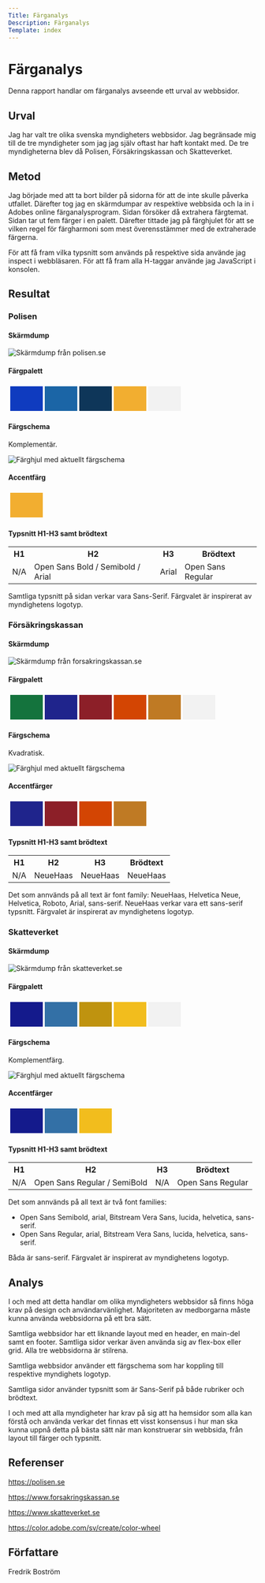 ```yaml
---
Title: Färganalys
Description: Färganalys
Template: index
---
```


Färganalys
=======================
Denna rapport handlar om färganalys avseende ett urval av webbsidor.


Urval
-----------------------
Jag har valt tre olika svenska myndigheters webbsidor. Jag begränsade mig till de tre myndigheter som jag jag själv oftast har haft kontakt med. De tre myndigheterna blev då Polisen, Försäkringskassan och Skatteverket.


Metod
-----------------------
Jag började med att ta bort bilder på sidorna för att de inte skulle påverka utfallet. Därefter tog jag en skärmdumpar av respektive webbsida och la in i Adobes online färganalysprogram. Sidan försöker då extrahera färgtemat. Sidan tar ut fem färger i en palett. Därefter tittade jag på färghjulet för att se vilken regel för färgharmoni som mest överensstämmer med de extraherade färgerna.

För att få fram vilka typsnitt som används på respektive sida använde jag inspect i webbläsaren. För att få fram alla H-taggar använde jag JavaScript i konsolen.


Resultat
-----------------------

### Polisen


#### Skärmdump

![Skärmdump från polisen.se](%assets_url%/img/polisen.se_no-img.png)


#### Färgpalett
<table style="border-spacing: 4px; border-collapse: separate">
<tr>
    <td style="height: 50px; width: 50px; background-color: #0F3BBF">
    <td style="height: 50px; width: 50px; background-color: #1B65A6">
    <td style="height: 50px; width: 50px; background-color: #0E3659">
    <td style="height: 50px; width: 50px; background-color: #F2AE30">
    <td style="height: 50px; width: 50px; background-color: #F2F2F2">
</tr>
</table>


#### Färgschema

Komplementär.

![Färghjul med aktuellt färgschema](%assets_url%/img/polisen_schema.png)


#### Accentfärg
<table style="border-spacing: 4px; border-collapse: separate">
<tr>
    <td style="height: 50px; width: 50px; background-color: #F2AE30">
</tr>
</table>


#### Typsnitt H1-H3 samt brödtext
<table>
<tr>
    <th>H1</th>
    <th>H2</th>
    <th>H3</th>
    <th>Brödtext</th>
</tr>
<tr>
    <td>N/A</td>
    <td>Open Sans Bold / Semibold / Arial</td>
    <td>Arial</td>
    <td>Open Sans Regular</td>
</tr>
</table>

Samtliga typsnitt på sidan verkar vara Sans-Serif.
Färgvalet är inspirerat av myndighetens logotyp.



### Försäkringskassan


#### Skärmdump

![Skärmdump från forsakringskassan.se](%assets_url%/img/forsakringskassan.se_no-img.png)


#### Färgpalett
<table style="border-spacing: 4px; border-collapse: separate">
<tr>
<td style="height: 50px; width: 50px; background-color: #14733D">
<td style="height: 50px; width: 50px; background-color: #1F248C">
<td style="height: 50px; width: 50px; background-color: #8C1F28">
<td style="height: 50px; width: 50px; background-color: #D34503">
<td style="height: 50px; width: 50px; background-color: #BF7A24">
<td style="height: 50px; width: 50px; background-color: #F2F2F2">
</tr>
</table>


#### Färgschema

Kvadratisk.

![Färghjul med aktuellt färgschema](%assets_url%/img/forsakringskassan_schema.png)


#### Accentfärger
<table style="border-spacing: 4px; border-collapse: separate">
<tr>
<td style="height: 50px; width: 50px; background-color: #1F248C">
<td style="height: 50px; width: 50px; background-color: #8C1F28">
<td style="height: 50px; width: 50px; background-color: #D34503">
<td style="height: 50px; width: 50px; background-color: #BF7A24">
</tr>
</table>


#### Typsnitt H1-H3 samt brödtext
<table>
<tr>
    <th>H1</th>
    <th>H2</th>
    <th>H3</th>
    <th>Brödtext</th>
</tr>
<tr>
    <td>N/A</td>
    <td>NeueHaas</td>
    <td>NeueHaas</td>
    <td>NeueHaas</td>
</tr>
</table>

Det som annvänds på all text är font family: NeueHaas, Helvetica Neue, Helvetica, Roboto, Arial, sans-serif. NeueHaas verkar vara ett sans-serif typsnitt.
Färgvalet är inspirerat av myndighetens logotyp.



### Skatteverket


#### Skärmdump

![Skärmdump från skatteverket.se](%assets_url%/img/skatteverket.se_no-img.png)


#### Färgpalett
<table style="border-spacing: 4px; border-collapse: separate">
<tr>
<td style="height: 50px; width: 50px; background-color: #141A8C">
<td style="height: 50px; width: 50px; background-color: #3370A6">
<td style="height: 50px; width: 50px; background-color: #BF930F">
<td style="height: 50px; width: 50px; background-color: #F2BD1D">
<td style="height: 50px; width: 50px; background-color: #F2F2F2">
</tr>
</table>


#### Färgschema

Komplementfärg.

![Färghjul med aktuellt färgschema](%assets_url%/img/skatteverket_schema.png)


#### Accentfärger
<table style="border-spacing: 4px; border-collapse: separate">
<tr>
<td style="height: 50px; width: 50px; background-color: #141A8C">
<td style="height: 50px; width: 50px; background-color: #3370A6">
<td style="height: 50px; width: 50px; background-color: #F2BD1D">
</tr>
</table>

#### Typsnitt H1-H3 samt brödtext
<table>
<tr>
    <th>H1</th>
    <th>H2</th>
    <th>H3</th>
    <th>Brödtext</th>
</tr>
<tr>
    <td>N/A</td>
    <td>Open Sans Regular / SemiBold</td>
    <td>N/A</td>
    <td>Open Sans Regular</td>
</tr>
</table>

Det som annvänds på all text är två font families:
* Open Sans Semibold, arial, Bitstream Vera Sans, lucida, helvetica, sans-serif.
* Open Sans Regular, arial, Bitstream Vera Sans, lucida, helvetica, sans-serif.

Båda är sans-serif.
Färgvalet är inspirerat av myndighetens logotyp.


Analys
-----------------------
I och med att detta handlar om olika myndigheters webbsidor så finns höga krav på design och användarvänlighet. Majoriteten av medborgarna måste kunna använda webbsidorna på ett bra sätt. 

Samtliga webbsidor har ett liknande layout med en header, en main-del samt en footer. Samtliga sidor verkar även använda sig av flex-box eller grid. Alla tre webbsidorna är stilrena. 

Samtliga webbsidor använder ett färgschema som har koppling till respektive myndighets logotyp.

Samtliga sidor använder typsnitt som är Sans-Serif på både rubriker och brödtext.

I och med att alla myndigheter har krav på sig att ha hemsidor som alla kan förstå och använda verkar det finnas ett visst konsensus i hur man ska kunna uppnå detta på bästa sätt när man konstruerar sin webbsida, från layout till färger och typsnitt.


Referenser
-----------------------
https://polisen.se

https://www.forsakringskassan.se

https://www.skatteverket.se

https://color.adobe.com/sv/create/color-wheel


Författare
-----------------------
Fredrik Boström
